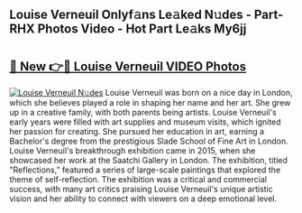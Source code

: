 ## Louise Verneuil Onlyf𝚊ns Le𝚊ked N𝚞des - Part-RHX Photos Video - Hot Part Le𝚊ks My6jj

# <h2><a href="http://ab93518.deff.icu/?id=Louise+Verneuil">🔗 New 👉🔴 Louise Verneuil VIDEO Photos</a></h2>

[![Louise Verneuil N𝚞des](https://i.imgur.com/rIISA9y.gif)](http://ab93518.deff.icu/?id=Louise+Verneuil)
Louise Verneuil was born on a nice day in London, which she believes played a role in shaping her name and her art. She grew up in a creative family, with both parents being artists. Louise Verneuil's early years were filled with art supplies and museum visits, which ignited her passion for creating. She pursued her education in art, earning a Bachelor's degree from the prestigious Slade School of Fine Art in London. Louise Verneuil's breakthrough exhibition came in 2015, when she showcased her work at the Saatchi Gallery in London. The exhibition, titled "Reflections," featured a series of large-scale paintings that explored the theme of self-reflection. The exhibition was a critical and commercial success, with many art critics praising Louise Verneuil's unique artistic vision and her ability to connect with viewers on a deep emotional level.

